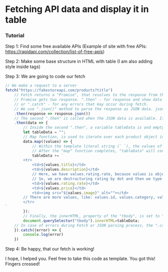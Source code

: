 # Fetching API data and display it in table

### Tutorial

Step 1: Find some free available APIs (Example of site with free
APIs: https://rapidapi.com/collection/list-of-free-apis)

Step 2: Make some base structure in HTML with table (I am also adding style inside tags)

Step 3: We are going to code our fetch

```javascript
// We make a request to a server
fetch("https://fakestoreapi.com/products?title")
    // Fetch returns a "Promise", that resolves to the response from the server
    // Promise gets two response. ".then" - for response and show data from fetch,
    // or ".catch" - for any errors that may occur during fetch.
    // We use ".json()" method to parse the response as JSON data. json() also returns a promise.
    .then(response => response.json())
    // The second ".then" is called when the JSON data is available. It is reciving parsed data, which is an array of objects.
    .then(data => {
        // Inside the second ".then", a variable tableData is and empty string which will be storing the HTML code for creating a table for eacth object.
        let tableData = "";
        // Map function, is used to iterate over each product object in the array (data). For each product, a table row is appended to tableData.
        data.map((values) => {
            // Within the template literal string (` `), the values of objects properties (title, description, price, image) are inserted using ${}.
            // After the "map" function completes, "tableData" will contain HTML code for all the table rows, each representing a product.
            tableData += `
        <tr>
            <td>${values.title}</td>
            <td>${values.description}</td>
            // Here, we have values.rating.rate, because values is object that we are destructuring, but also rating is object, so we have object Object.
            // So, we are destructuring rating by dot and then we type rate
            <td>${values.rating.rate}</td>
            <td>${values.price}</td>
            <td><img src="${values.image}" alt=""></td>
        // There are more values, like: values.id, values.category, values.rating.count. You can try adding them by yourself. 
        </tr>
`
        });
        // Finally, the innerHTML, property of the "tbody", is set to "tableData". This updates the content of the table body with the generated rows, effectively rendering the product data in an HTML table.
        document.querySelector("tbody").innerHTML=tableData;
    // In case of errors during Fetch or JSON parsing process, the ".catch" is triggerend and is displaying error in the console.
    }).catch((error) => {
        console.log(error)
    })
```

Step 4: Be happy, that our fetch is working!

I hope, I helped you. Feel free to take this code as template. 
You got this! Fingers crossed!